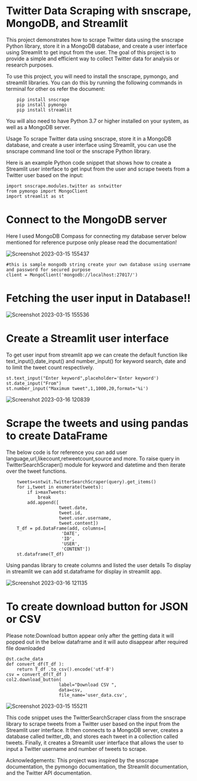 # Twitter Data Scraping with snscrape, MongoDB, and Streamlit
This project demonstrates how to scrape Twitter data using the snscrape Python library, store it in a MongoDB database, and create a user interface using Streamlit to get input from the user. The goal of this project is to provide a simple and efficient way to collect Twitter data for analysis or research purposes.





To use this project, you will need to install the snscrape, pymongo, and streamlit libraries. You can do this by running the following commands in terminal for other os refer the document:


        pip install snscrape
        pip install pymongo
        pip install streamlit
  
       
        
You will also need to have Python 3.7 or higher installed on your system, as well as a MongoDB server.

Usage
To scrape Twitter data using snscrape, store it in a MongoDB database, and create a user interface using Streamlit, you can use the snscrape command line tool or the snscrape Python library.

Here is an example Python code snippet that shows how to create a Streamlit user interface to get input from the user and scrape tweets from a Twitter user based on the input:


    import snscrape.modules.twitter as sntwitter
    from pymongo import MongoClient
    import streamlit as st

# Connect to the MongoDB server
Here I used MongoDB Compass for connecting my database server below mentioned for reference purpose only please read the documentation!

![Screenshot 2023-03-15 155437](https://user-images.githubusercontent.com/68391060/225282419-b944e65c-0731-4494-922f-957f6cf07030.png)


    #this is sample mongodb string create your own database using username and password for secured purpose
    client = MongoClient('mongodb://localhost:27017/')
# Fetching the user input in Database!!

![Screenshot 2023-03-15 155536](https://user-images.githubusercontent.com/68391060/225281554-d345dd01-cb2e-43d8-9b4a-d6229513e8e9.png)

# Create a Streamlit user interface
To get user input from streamlit app we can create the default function like 
text_input(),date_input() and number_input() for keyword search, date and to limit the tweet count respectively.
 
    st.text_input("Enter keyword",placeholder='Enter keyword')
    st.date_input("From")
    st.number_input("Maximum tweet",1,1000,20,format='%i')


![Screenshot 2023-03-16 120839](https://user-images.githubusercontent.com/68391060/225535998-3afc5a05-8a78-4ba1-9cca-8bf7eda7fd43.png)



# Scrape the tweets and using pandas to create DataFrame
The below code is for reference you can add user language,url,likecount,retweetcount,source and more.
To raise query in TwitterSearchScraper() module for keyword and datetime and then iterate over the tweet functions.
  
      
        tweets=sntwit.TwitterSearchScraper(query).get_items()
        for i,tweet in enumerate(tweets):
            if i>maxTweets:
                break
            add.append([
                        tweet.date, 
                        tweet.id, 
                        tweet.user.username, 
                        tweet.content])
        T_df = pd.DataFrame(add, columns=[
                         'DATE',
                         'ID',
                         'USER',
                         'CONTENT'])
        st.dataframe(T_df)

Using pandas library to create columns and listed the user details 
To display in streamlit we can add st.dataframe for display in streamlit app. 

![Screenshot 2023-03-16 121135](https://user-images.githubusercontent.com/68391060/225535937-56cfccb0-eabe-4d98-b070-c55188be25eb.png)

        
# To create download button for JSON or CSV
Please note:Download button appear only after the getting data it will popped out in the below dataframe and it will auto disappear after required file downloaded

    @st.cache_data
    def convert_df(T_df ):
        return T_df .to_csv().encode('utf-8')
    csv = convert_df(T_df )
    col2.download_button(
                        label="Download CSV ",
                        data=csv,
                        file_name='user_data.csv',
                        
![Screenshot 2023-03-15 155211](https://user-images.githubusercontent.com/68391060/225282672-761bc643-a81b-4ea4-a15a-32df794e74ab.png)


This code snippet uses the TwitterSearchScraper class from the snscrape library to scrape tweets from a Twitter user based on the input from the Streamlit user interface. It then connects to a MongoDB server, creates a database called twitter_db, and stores each tweet in a collection called tweets. Finally, it creates a Streamlit user interface that allows the user to input a Twitter username and number of tweets to scrape.


Acknowledgements:
This project was inspired by the snscrape documentation, the pymongo documentation, the Streamlit documentation, and the Twitter API documentation.
